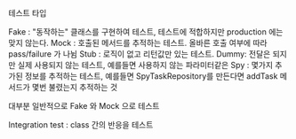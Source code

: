 테스트 타입

Fake : "동작하는" 클래스를 구현하여 테스트, 테스트에 적합하지만 production 에는 맞지 않는다.
Mock : 호출된 메서드를 추적하는 테스트. 올바른 호출 여부에 따라 pass/failure 가 나뉨
Stub : 로직이 없고 리턴값만 있는 테스트. 
Dummy: 전달은 되지만 실제 사용되지 않는 테스트, 예를들면 사용하지 않는 파라미터같은
Spy : 몇가지 추가된 정보를 추적하는 테스트, 예를들면 SpyTaskRepository를 만든다면 addTask 메서드가 몇번 불렸는지 추적하는 것

대부분 일반적으로 Fake 와 Mock 으로 테스트


Integration test : class 간의 반응을 테스트
